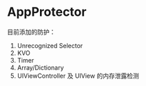 # AppProtector



目前添加的防护：

1. Unrecognized Selector
2. KVO
3. Timer
4. Array/Dictionary
5. UIViewController 及 UIView 的内存泄露检测

